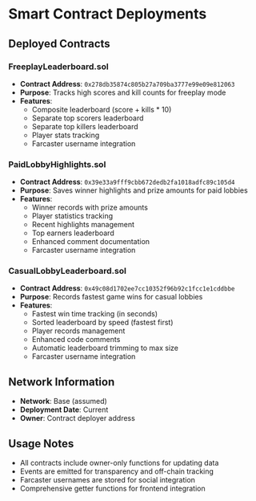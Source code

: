 # Smart Contract Deployments

## Deployed Contracts

### FreeplayLeaderboard.sol
- **Contract Address**: `0x278db35874c805b27a709ba3777e99e09e812063`
- **Purpose**: Tracks high scores and kill counts for freeplay mode
- **Features**:
  - Composite leaderboard (score + kills * 10)
  - Separate top scorers leaderboard
  - Separate top killers leaderboard
  - Player stats tracking
  - Farcaster username integration

### PaidLobbyHighlights.sol
- **Contract Address**: `0x39e33a9fff9cbb672dedb2fa1018adfc89c105d4`
- **Purpose**: Saves winner highlights and prize amounts for paid lobbies
- **Features**:
  - Winner records with prize amounts
  - Player statistics tracking
  - Recent highlights management
  - Top earners leaderboard
  - Enhanced comment documentation
  - Farcaster username integration

### CasualLobbyLeaderboard.sol
- **Contract Address**: `0x49c08d1702ee7cc10352f96b92c1fcc1e1cddbbe`
- **Purpose**: Records fastest game wins for casual lobbies
- **Features**:
  - Fastest win time tracking (in seconds)
  - Sorted leaderboard by speed (fastest first)
  - Player records management
  - Enhanced code comments
  - Automatic leaderboard trimming to max size
  - Farcaster username integration

## Network Information
- **Network**: Base (assumed)
- **Deployment Date**: Current
- **Owner**: Contract deployer address

## Usage Notes
- All contracts include owner-only functions for updating data
- Events are emitted for transparency and off-chain tracking
- Farcaster usernames are stored for social integration
- Comprehensive getter functions for frontend integration